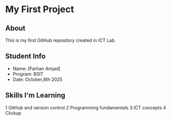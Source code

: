 # My First Project
## About
This is my first GitHub repository created in ICT Lab.
## Student Info
- Name: [Farhan Amjad]
- Program: BSIT
- Date: October,8th  2025
## Skills I'm Learning
1 GitHub and version control
2 Programming fundamentals
3 ICT concepts
4 Clickup